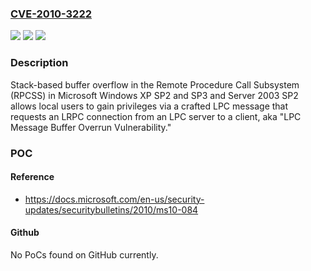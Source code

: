 ### [CVE-2010-3222](https://cve.mitre.org/cgi-bin/cvename.cgi?name=CVE-2010-3222)
![](https://img.shields.io/static/v1?label=Product&message=n%2Fa&color=blue)
![](https://img.shields.io/static/v1?label=Version&message=n%2Fa&color=blue)
![](https://img.shields.io/static/v1?label=Vulnerability&message=n%2Fa&color=brighgreen)

### Description

Stack-based buffer overflow in the Remote Procedure Call Subsystem (RPCSS) in Microsoft Windows XP SP2 and SP3 and Server 2003 SP2 allows local users to gain privileges via a crafted LPC message that requests an LRPC connection from an LPC server to a client, aka "LPC Message Buffer Overrun Vulnerability."

### POC

#### Reference
- https://docs.microsoft.com/en-us/security-updates/securitybulletins/2010/ms10-084

#### Github
No PoCs found on GitHub currently.

